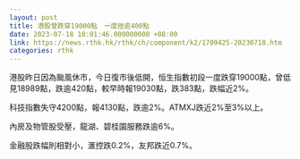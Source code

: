 ```yaml
---
layout: post
title: 港股曾跌穿19000點　一度挫逾400點
date: 2023-07-18 10:01:46.000000000 +08:00
link: https://news.rthk.hk/rthk/ch/component/k2/1709425-20230718.htm
categories: rthk
---
```


港股昨日因為颱風休市，今日復市後低開，恒生指數初段一度跌穿19000點，曾低見18989點，跌逾420點，較早時報19030點，跌383點，跌幅近2%。

科技指數失守4200點，報4130點，跌逾2%。ATMXJ跌近2%至3%以上。

內房及物管股受壓，龍湖、碧桂園服務跌逾6%。

金融股跌幅則相對小，滙控跌0.2%，友邦跌近0.7%。
